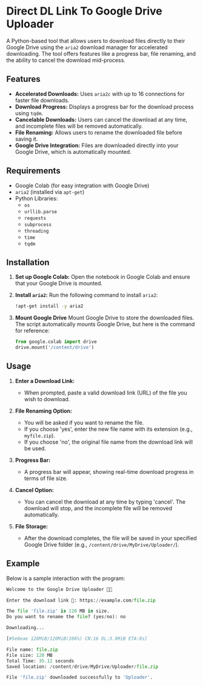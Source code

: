 # Direct DL Link To Google Drive Uploader

A Python-based tool that allows users to download files directly to their Google Drive using the `aria2` download manager for accelerated downloading. The tool offers features like a progress bar, file renaming, and the ability to cancel the download mid-process.

## Features

- **Accelerated Downloads:** Uses `aria2c` with up to 16 connections for faster file downloads.
- **Download Progress:** Displays a progress bar for the download process using `tqdm`.
- **Cancelable Downloads:** Users can cancel the download at any time, and incomplete files will be removed automatically.
- **File Renaming:** Allows users to rename the downloaded file before saving it.
- **Google Drive Integration:** Files are downloaded directly into your Google Drive, which is automatically mounted.

## Requirements

- Google Colab (for easy integration with Google Drive)
- `aria2` (installed via `apt-get`)
- Python Libraries:
  - `os`
  - `urllib.parse`
  - `requests`
  - `subprocess`
  - `threading`
  - `time`
  - `tqdm`

## Installation

1. **Set up Google Colab:**
   Open the notebook in Google Colab and ensure that your Google Drive is mounted.

2. **Install `aria2`:**
   Run the following command to install `aria2`:
   ```bash
   !apt-get install -y aria2

3. **Mount Google Drive**
   Mount Google Drive to store the downloaded files. The script automatically mounts Google Drive, but here is the command for reference:
   ```python
   from google.colab import drive
   drive.mount('/content/drive')

  ## Usage

  1. **Enter a Download Link:** 
     - When prompted, paste a valid download link (URL) of the file you wish to download.
   
  2. **File Renaming Option:** 
     - You will be asked if you want to rename the file.
     - If you choose 'yes', enter the new file name with its extension (e.g., `myfile.zip`).
     - If you choose 'no', the original file name from the download link will be used.

  3. **Progress Bar:** 
     - A progress bar will appear, showing real-time download progress in terms of file size.
    
  4. **Cancel Option:** 
     - You can cancel the download at any time by typing 'cancel'. The download will stop, and the incomplete file will be removed automatically.
   
  5. **File Storage:** 
     - After the download completes, the file will be saved in your specified Google Drive folder (e.g., `/content/drive/MyDrive/Uploader/`).


## Example

Below is a sample interaction with the program:

  ```python
  Welcome to the Google Drive Uploader 🙏🏻

  Enter the download link 🔗: https://example.com/file.zip

  The file 'file.zip' is 120 MB in size.
  Do you want to rename the file? (yes/no): no

  Downloading...

  [#5e6eae 128MiB/120MiB(106%) CN:16 DL:3.9MiB ETA:0s]

  File name: file.zip
  File size: 120 MB
  Total Time: 35.12 seconds
  Saved location: /content/drive/MyDrive/Uploader/file.zip

  File 'file.zip' downloaded successfully to 'Uploader'.





   
